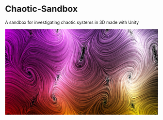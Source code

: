 # Chaotic-Sandbox
A sandbox for investigating chaotic systems in 3D made with Unity

![A screenshot from the program](https://github.com/nt314p/Chaotic-Sandbox/blob/main/screenshot.png)
